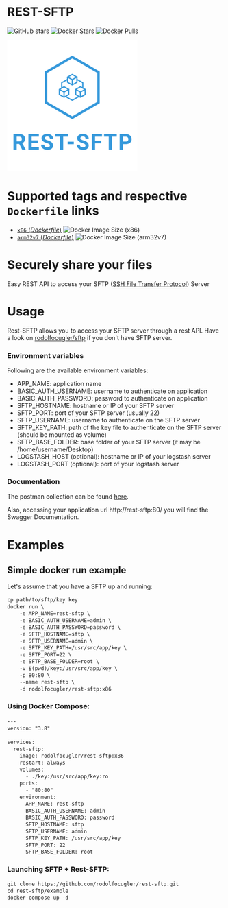 # REST-SFTP

![GitHub stars](https://img.shields.io/github/stars/rodolfocugler/rest-sftp?logo=github) ![Docker Stars](https://img.shields.io/docker/stars/rodolfocugler/rest-sftp?label=stars&logo=docker) ![Docker Pulls](https://img.shields.io/docker/pulls/rodolfocugler/rest-sftp?label=pulls&logo=docker)

![logo](logo.png)

# Supported tags and respective `Dockerfile` links

- [`x86` (*Dockerfile*)](https://github.com/rodolfocugler/rest-sftp/blob/main/Dockerfile) ![Docker Image Size (x86)](https://img.shields.io/docker/image-size/rodolfocugler/rest-sftp/x86?label=python&logo=python&style=plastic)
- [`arm32v7` (*Dockerfile*)](https://github.com/rodolfocugler/rest-sftp/blob/arm32v7/Dockerfile) ![Docker Image Size (arm32v7)](https://img.shields.io/docker/image-size/rodolfocugler/rest-sftp/arm32v7?label=arm32v7&logo=raspberry%20pi&style=plastic)

# Securely share your files

Easy REST API to access your SFTP ([SSH File Transfer Protocol](https://en.wikipedia.org/wiki/SSH_File_Transfer_Protocol)) Server

# Usage

Rest-SFTP allows you to access your SFTP server through a rest API. Have a look on [rodolfocugler/sftp](https://hub.docker.com/r/rodolfocugler/sftp) if you don't have SFTP server.

### Environment variables

Following are the available environment variables:

- APP_NAME: application name
- BASIC_AUTH_USERNAME: username to authenticate on application
- BASIC_AUTH_PASSWORD: password to authenticate on application
- SFTP_HOSTNAME: hostname or IP of your SFTP server
- SFTP_PORT: port of your SFTP server (usually 22)
- SFTP_USERNAME: username to authenticate on the SFTP server
- SFTP_KEY_PATH: path of the key file to authenticate on the SFTP server (should be mounted as volume)
- SFTP_BASE_FOLDER: base folder of your SFTP server (it may be /home/username/Desktop)
- LOGSTASH_HOST (optional): hostname or IP of your logstash server
- LOGSTASH_PORT (optional): port of your logstash server

### Documentation

The postman collection can be found [here](https://github.com/rodolfocugler/rest-sftp/blob/main/collections).

Also, accessing your application url http://rest-sftp:80/ you will find the Swagger Documentation.

# Examples

## Simple docker run example

Let's assume that you have a SFTP up and running:

```
cp path/to/sftp/key key
docker run \
    -e APP_NAME=rest-sftp \
    -e BASIC_AUTH_USERNAME=admin \
    -e BASIC_AUTH_PASSWORD=password \
    -e SFTP_HOSTNAME=sftp \
    -e SFTP_USERNAME=admin \
    -e SFTP_KEY_PATH=/usr/src/app/key \
    -e SFTP_PORT=22 \
    -e SFTP_BASE_FOLDER=root \
    -v $(pwd)/key:/usr/src/app/key \
    -p 80:80 \
    --name rest-sftp \
    -d rodolfocugler/rest-sftp:x86
```

### Using Docker Compose:
```
---
version: "3.8"

services:
  rest-sftp:
    image: rodolfocugler/rest-sftp:x86
    restart: always
    volumes:
      - ./key:/usr/src/app/key:ro
    ports:
      - "80:80"
    environment:
      APP_NAME: rest-sftp
      BASIC_AUTH_USERNAME: admin
      BASIC_AUTH_PASSWORD: password
      SFTP_HOSTNAME: sftp
      SFTP_USERNAME: admin
      SFTP_KEY_PATH: /usr/src/app/key
      SFTP_PORT: 22
      SFTP_BASE_FOLDER: root
```

### Launching SFTP + Rest-SFTP:

```
git clone https://github.com/rodolfocugler/rest-sftp.git
cd rest-sftp/example
docker-compose up -d
```